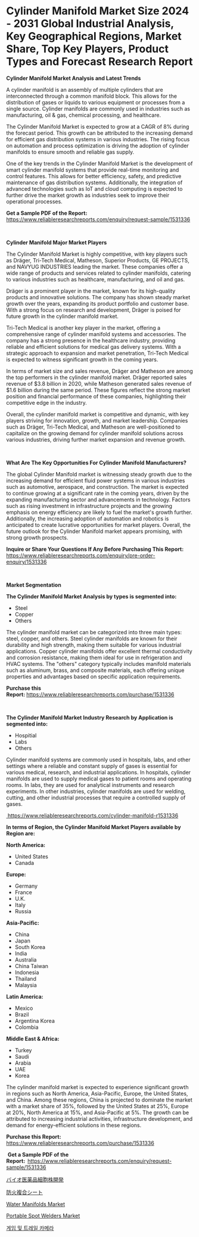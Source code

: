 <p><h1>Cylinder Manifold Market Size 2024 - 2031 Global Industrial Analysis, Key Geographical Regions, Market Share, Top Key Players, Product Types and Forecast Research Report</h1></p><p><strong>Cylinder Manifold Market Analysis and Latest Trends</strong></p>
<p><p>A cylinder manifold is an assembly of multiple cylinders that are interconnected through a common manifold block. This allows for the distribution of gases or liquids to various equipment or processes from a single source. Cylinder manifolds are commonly used in industries such as manufacturing, oil & gas, chemical processing, and healthcare.</p><p>The Cylinder Manifold Market is expected to grow at a CAGR of 8% during the forecast period. This growth can be attributed to the increasing demand for efficient gas distribution systems in various industries. The rising focus on automation and process optimization is driving the adoption of cylinder manifolds to ensure smooth and reliable gas supply.</p><p>One of the key trends in the Cylinder Manifold Market is the development of smart cylinder manifold systems that provide real-time monitoring and control features. This allows for better efficiency, safety, and predictive maintenance of gas distribution systems. Additionally, the integration of advanced technologies such as IoT and cloud computing is expected to further drive the market growth as industries seek to improve their operational processes.</p></p>
<p><strong>Get a Sample PDF of the Report:&nbsp;</strong> <a href="https://www.reliableresearchreports.com/enquiry/request-sample/1531336">https://www.reliableresearchreports.com/enquiry/request-sample/1531336</a></p>
<p>&nbsp;</p>
<p><strong>Cylinder Manifold Major Market Players</strong></p>
<p><p>The Cylinder Manifold Market is highly competitive, with key players such as Dräger, Tri-Tech Medical, Matheson, Superior Products, GE PROJECTS, and NAVYUG INDUSTRIES leading the market. These companies offer a wide range of products and services related to cylinder manifolds, catering to various industries such as healthcare, manufacturing, and oil and gas.</p><p>Dräger is a prominent player in the market, known for its high-quality products and innovative solutions. The company has shown steady market growth over the years, expanding its product portfolio and customer base. With a strong focus on research and development, Dräger is poised for future growth in the cylinder manifold market.</p><p>Tri-Tech Medical is another key player in the market, offering a comprehensive range of cylinder manifold systems and accessories. The company has a strong presence in the healthcare industry, providing reliable and efficient solutions for medical gas delivery systems. With a strategic approach to expansion and market penetration, Tri-Tech Medical is expected to witness significant growth in the coming years.</p><p>In terms of market size and sales revenue, Dräger and Matheson are among the top performers in the cylinder manifold market. Dräger reported sales revenue of $3.8 billion in 2020, while Matheson generated sales revenue of $1.6 billion during the same period. These figures reflect the strong market position and financial performance of these companies, highlighting their competitive edge in the industry.</p><p>Overall, the cylinder manifold market is competitive and dynamic, with key players striving for innovation, growth, and market leadership. Companies such as Dräger, Tri-Tech Medical, and Matheson are well-positioned to capitalize on the growing demand for cylinder manifold solutions across various industries, driving further market expansion and revenue growth.</p></p>
<p>&nbsp;</p>
<p><strong>What Are The Key Opportunities For Cylinder Manifold Manufacturers?</strong></p>
<p><p>The global Cylinder Manifold market is witnessing steady growth due to the increasing demand for efficient fluid power systems in various industries such as automotive, aerospace, and construction. The market is expected to continue growing at a significant rate in the coming years, driven by the expanding manufacturing sector and advancements in technology. Factors such as rising investment in infrastructure projects and the growing emphasis on energy efficiency are likely to fuel the market's growth further. Additionally, the increasing adoption of automation and robotics is anticipated to create lucrative opportunities for market players. Overall, the future outlook for the Cylinder Manifold market appears promising, with strong growth prospects.</p></p>
<p><strong>Inquire or Share Your Questions If Any Before Purchasing This Report:</strong> <a href="https://www.reliableresearchreports.com/enquiry/pre-order-enquiry/1531336">https://www.reliableresearchreports.com/enquiry/pre-order-enquiry/1531336</a></p>
<p>&nbsp;</p>
<p><strong>Market Segmentation</strong></p>
<p><strong>The Cylinder Manifold Market Analysis by types is segmented into:</strong></p>
<p><ul><li>Steel</li><li>Copper</li><li>Others</li></ul></p>
<p><p>The cylinder manifold market can be categorized into three main types: steel, copper, and others. Steel cylinder manifolds are known for their durability and high strength, making them suitable for various industrial applications. Copper cylinder manifolds offer excellent thermal conductivity and corrosion resistance, making them ideal for use in refrigeration and HVAC systems. The "others" category typically includes manifold materials such as aluminum, brass, and composite materials, each offering unique properties and advantages based on specific application requirements.</p></p>
<p><strong>Purchase this Report:&nbsp;</strong><a href="https://www.reliableresearchreports.com/purchase/1531336">https://www.reliableresearchreports.com/purchase/1531336</a></p>
<p>&nbsp;</p>
<p><strong>The Cylinder Manifold Market Industry Research by Application is segmented into:</strong></p>
<p><ul><li>Hospitial</li><li>Labs</li><li>Others</li></ul></p>
<p><p>Cylinder manifold systems are commonly used in hospitals, labs, and other settings where a reliable and constant supply of gases is essential for various medical, research, and industrial applications. In hospitals, cylinder manifolds are used to supply medical gases to patient rooms and operating rooms. In labs, they are used for analytical instruments and research experiments. In other industries, cylinder manifolds are used for welding, cutting, and other industrial processes that require a controlled supply of gases.</p></p>
<p><a href="https://www.reliableresearchreports.com/cylinder-manifold-r1531336">&nbsp;https://www.reliableresearchreports.com/cylinder-manifold-r1531336</a></p>
<p><strong>In terms of Region, the Cylinder Manifold Market Players available by Region are:</strong></p>
<p>
    <p> <strong> North America: </strong>
        <ul>
            <li>United States</li>
            <li>Canada</li>
        </ul>
        </p> 
    <p> <strong> Europe: </strong>
        <ul>
            <li>Germany</li>
            <li>France</li>
            <li>U.K.</li>
            <li>Italy</li>
            <li>Russia</li>
        </ul>
        </p> 
    <p> <strong> Asia-Pacific: </strong>
        <ul>
            <li>China</li>
            <li>Japan</li>
            <li>South Korea</li>
            <li>India</li>
            <li>Australia</li>
            <li>China Taiwan</li>
            <li>Indonesia</li>
            <li>Thailand</li>
            <li>Malaysia</li>
        </ul>
        </p> 
    <p> <strong> Latin America: </strong>
        <ul>
            <li>Mexico</li>
            <li>Brazil</li>
            <li>Argentina Korea</li>
            <li>Colombia</li>
        </ul>
        </p> 
    <p> <strong> Middle East & Africa: </strong>
        <ul>
            <li>Turkey</li>
            <li>Saudi</li>
            <li>Arabia</li>
            <li>UAE</li>
            <li>Korea</li>
        </ul>
    </p>
    </p>
<p><p>The cylinder manifold market is expected to experience significant growth in regions such as North America, Asia-Pacific, Europe, the United States, and China. Among these regions, China is projected to dominate the market with a market share of 35%, followed by the United States at 25%, Europe at 20%, North America at 15%, and Asia-Pacific at 5%. The growth can be attributed to increasing industrial activities, infrastructure development, and demand for energy-efficient solutions in these regions.</p></p>
<p><strong>Purchase this Report: </strong><a href="https://www.reliableresearchreports.com/purchase/1531336">https://www.reliableresearchreports.com/purchase/1531336</a></p>
<p>&nbsp;<strong>Get a Sample PDF of the Report:&nbsp;&nbsp;</strong><a href="https://www.reliableresearchreports.com/enquiry/request-sample/1531336">https://www.reliableresearchreports.com/enquiry/request-sample/1531336</a></p>
<p><strong></strong></p>
<p><p><a href="https://medium.com/@amarart56456/%E3%83%90%E3%82%A4%E3%82%AA%E3%82%BB%E3%83%A9%E3%83%94%E3%83%A5%E3%83%BC%E3%83%86%E3%82%A3%E3%82%AF%E3%82%B9%E7%B4%B0%E8%83%9E%E6%A0%AA%E9%96%8B%E7%99%BA%E5%B8%82%E5%A0%B4-2031%E5%B9%B4%E3%81%BE%E3%81%A7%E3%81%AE%E6%88%90%E5%8A%9F%E3%81%97%E3%81%9F%E3%83%93%E3%82%B8%E3%83%8D%E3%82%B9%E6%88%A6%E7%95%A5%E3%81%AE%E9%8D%B5%E3%81%AB%E3%81%AA%E3%82%8B%E4%BA%88%E6%B8%AC-41dcf3fcf9cd">バイオ医薬品細胞株開発</a></p><p><a href="https://github.com/laurenreichert/Market-Research-Report-List-1/blob/main/954248029460.md">防火複合シート</a></p><p><a href="https://github.com/mbisetmhermsr/Market-Research-Report-List-2/blob/main/water-manifolds-market.md">Water Manifolds Market</a></p><p><a href="https://github.com/zjyglelu/Market-Research-Report-List-2/blob/main/portable-spot-welders-market.md">Portable Spot Welders Market</a></p><p><a href="https://medium.com/@haroldwarren626/%EA%B2%8C%EC%9E%84-%EB%B0%8F-%ED%8A%B8%EB%A0%88%EC%9D%BC-%EC%B9%B4%EB%A9%94%EB%9D%BC-%EC%8B%9C%EC%9E%A5-%EC%A0%90%EC%9C%A0%EC%9C%A8-%EB%B3%80%ED%99%94-%EB%B0%8F-%EC%8B%9C%EC%9E%A5-%EC%84%B1%EC%9E%A5-%EB%8F%99%ED%96%A5-2024%EB%85%84-2031%EB%85%84-afcc0f639f39">게임 및 트레일 카메라</a></p></p>